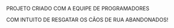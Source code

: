 PROJETO CRIADO COM A EQUIPE DE PROGRAMADORES 

COM INTUITO DE RESGATAR OS CÃOS DE RUA ABANDONADOS!

